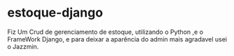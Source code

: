 # estoque-django
Fiz Um Crud de gerenciamento de estoque, utilizando o Python ,e o FrameWork Django, e  para deixar a aparência do admin mais agradavel usei o Jazzmin.

